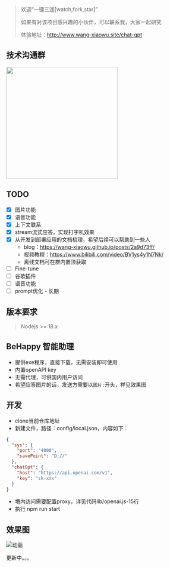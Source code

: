 > 欢迎“一键三连[watch,fork,star]”
> 
> 如果有对该项目感兴趣的小伙伴，可以联系我，大家一起研究
> 
> 体验地址：http://www.wang-xiaowu.site/chat-gpt
## 技术沟通群
<img src="https://raw.githubusercontent.com/wang-xiaowu/picture_repository/master/behappy_group.jpg" width="300px">

## TODO
- [x] 图片功能
- [x] 语音功能
- [x] 上下文联系
- [x] stream流式应答，实现打字机效果
- [x] 从开发到部署应用的文档梳理，希望后续可以帮助到一些人
  - blog：https://wang-xiaowu.github.io/posts/2a9d73ff/
  - 视频教程：https://www.bilibili.com/video/BV1ys4y1N7Nk/
  - 离线文档可在群内置顶获取
- [ ] Fine-tune
- [ ] 谷歌插件
- [ ] 语音功能
- [ ] prompt优化 - 长期

## 版本要求
> Nodejs >= 18.x

## BeHappy 智能助理
- 提供exe程序，直接下载，无需安装即可使用
- 内置openAPI key
- 无需代理，可供国内用户访问
- 希望应答图片的话，发送方需要以`图片:`开头，祥见效果图

## 开发
- clone当前仓库地址
- 新建文件，路径：config/local.json，内容如下：
```json
{
  "sys": {
    "port": "4000",
    "savePoint": "D://"
  },
  "chatGpt": {
    "host": "https://api.openai.com/v1",
    "key": "sk-xxx"
  }
}
```
- 境内访问需要配置proxy，详见代码lib/openai.js-15行
- 执行 npm run start


## 效果图
![动画](https://raw.githubusercontent.com/wang-xiaowu/picture_repository/master/behappy-chatgpt-assistant.gif)



更新中。。。
